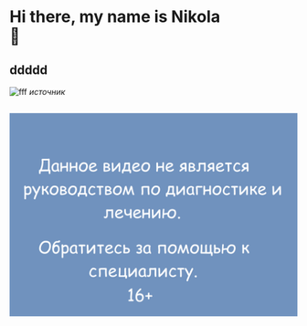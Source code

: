 <div class="container"><h1>Hi there, my name is Nikola <div class="hi">👋</div></h1></div>
    
    
## ddddd
![fff](https://pressbooks.openeducationalberta.ca/app/uploads/sites/3/2018/08/0500Pronormoblast1-Gloria-Kwon.jpg)
_источник_

##
![hhh](./f.png)
